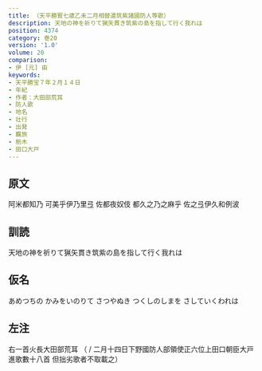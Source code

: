 ```yaml
---
title: （天平勝寳七歳乙未二月相替遣筑紫諸國防人等歌）
description: 天地の神を祈りて猟矢貫き筑紫の島を指して行く我れは
position: 4374
category: 巻20
version: '1.0'
volume: 20
comparison:
- 伊 [元] 由
keywords:
- 天平勝宝７年２月１４日
- 年紀
- 作者：大田部荒耳
- 防人歌
- 地名
- 壮行
- 出発
- 羈旅
- 栃木
- 田口大戸
---
```


## 原文

阿米都知乃 可美乎伊乃里弖 佐都夜奴伎 都久之乃之麻乎 佐之弖伊久和例波

## 訓読

天地の神を祈りて猟矢貫き筑紫の島を指して行く我れは

## 仮名

あめつちの かみをいのりて さつやぬき つくしのしまを さしていくわれは

## 左注

右一首火長大田部荒耳 （ / 二月十四日下野國防人部領使正六位上田口朝臣大戸進歌數十八首 但拙劣歌者不取載之）
